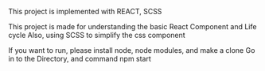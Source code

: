 This project is implemented with REACT, SCSS

This project is made for understanding the basic React Component and Life cycle
Also, using SCSS to simplify the css component

If you want to run, please install node, node modules, and make a clone
Go in to the Directory, and command npm start
